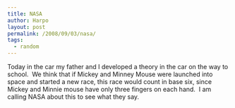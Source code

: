 ```yaml
---
title: NASA
author: Harpo
layout: post
permalink: /2008/09/03/nasa/
tags:
  - random
---
```

Today in the car my father and I developed a theory in the car on the way to school.  We think that if Mickey and Minney Mouse were launched into space and started a new race, this race would count in base six, since Mickey and Minnie mouse have only three fingers on each hand.  I am calling NASA about this to see what they say.